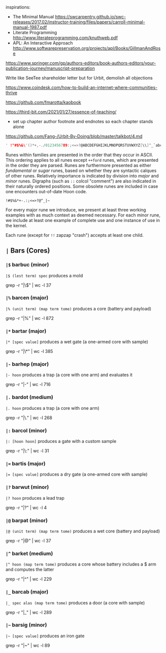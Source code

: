inspirations:

- The Minimal Manual
    https://swcarpentry.github.io/swc-releases/2017.02/instructor-training/files/papers/carroll-minimal-manual-1987.pdf
- Literate Programming
    http://www.literateprogramming.com/knuthweb.pdf
- APL:  An Interactive Approach
    http://www.softwarepreservation.org/projects/apl/Books/GillmanAndRose

https://www.springer.com/gp/authors-editors/book-authors-editors/your-publication-journey/manuscript-preparation

Write like SeeTee shareholder letter but for Urbit, demolish all objections

https://www.coindesk.com/how-to-build-an-internet-where-communities-thrive

https://github.com/fmarotta/kaobook

https://third-bit.com/2021/01/27/essence-of-teaching/

- set up chapter author footnote and endnotes so each chapter stands alone

https://github.com/Fang-/Urbit-By-Doing/blob/master/talkbot/4.md


```c
' !"#$%&\'()*+,-./0123456789:;<=>?@ABCDEFGHIJKLMNOPQRSTUVWXYZ[\\]^_`abcdefghijklmnopqrstuvwxyz{|}~';
```

Runes within families are presented in the order that they occur in ASCII.  This ordering applies to all runes except `++ford` runes, which are presented in the order they are parsed.  Runes are furthermore presented as either _fundamental_ or _sugar_ runes, based on whether they are syntactic calques of other runes.  Relatively importance is indicated by division into _major_ and _minor_ runes.  Digraphs (such as `::` colcol "comment") are also indicated in their naturally ordered positions.  Some obsolete runes are included in case one encounters out-of-date Hoon code.

```
!#$%&*+-.:;<=>?@^_|~
```

For every major rune we introduce, we present at least three working examples with as much context as deemed necessary.  For each minor rune, we include at least one example of complete use and one instance of use in the kernel.

Each rune (except for `!!` zapzap "crash") accepts at least one child.

## `|` Bars (Cores)

### `|$` barbuc (minor)

`|$ (lest term) spec`
produces a mold

grep -r "|\\$" | wc -l
37

### `|%` barcen (major)

`|% (unit term) (map term tome)`
produces a core (battery and payload)

grep -r "|%" | wc -l
872

### `|*` bartar (major)

`|* [spec value]`
produces a wet gate (a one-armed core with sample)

grep -r "|\\*" | wc -l
385

### `|-` barhep (major)

`|- hoon`
produces a trap (a core with one arm) and evaluates it

grep -r "|-" | wc -l
716

### `|.` bardot (medium)

`|. hoon`
produces a trap (a core with one arm)

grep -r "|\\." | wc -l
268

### `|:` barcol (minor)

`|: [hoon hoon]`
produces a gate with a custom sample

grep -r "|\\:" | wc -l
31

### `|=` bartis (major)

`|= [spec value]`
produces a dry gate (a one-armed core with sample)

### `|?` barwut (minor)

`|? hoon`
produces a lead trap

grep -r "|?" | wc -l
4

### `|@` barpat (minor)

`|@ (unit term) (map term tome)`
produces a wet core (battery and payload)

grep -r "|@" | wc -l
37

### `|^` barket (medium)

`|^ hoon (map term tome)`
produces a core whose battery includes a $ arm and computes the latter

grep -r "|^" | wc -l
229

### `|_` barcab (major)

`|_ spec alas (map term tome)`
produces a door (a core with sample)

grep -r "|_" | wc -l
289

### `|~` barsig (minor)

`|~ [spec value]`
produces an iron gate

grep -r "|~" | wc -l
89
